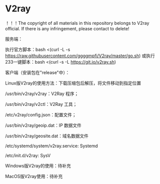 # V2ray
！！！The copyright of all materials in this repository belongs to V2ray official. If there is any infringement, please contact to delete!


服务端：

执行官方脚本：bash <(curl -L -s https://raw.githubusercontent.com/ggggmpfi/V2ray/master/go.sh)
或执行233一键脚本：bash <(curl -s -L https://git.io/v2ray.sh)


客户端（安装包在"release"中）：

Linux版V2ray的使用方法：下载压缩包后解压，将文件移动到指定位置

/usr/bin/v2ray/v2ray：V2Ray 程序；

/usr/bin/v2ray/v2ctl：V2Ray 工具；

/etc/v2ray/config.json：配置文件；

/usr/bin/v2ray/geoip.dat：IP 数据文件

/usr/bin/v2ray/geosite.dat：域名数据文件

/etc/systemd/system/v2ray.service: Systemd

/etc/init.d/v2ray: SysV

Windows版V2ray的使用：待补充

MacOS版V2ray使用：待补充
